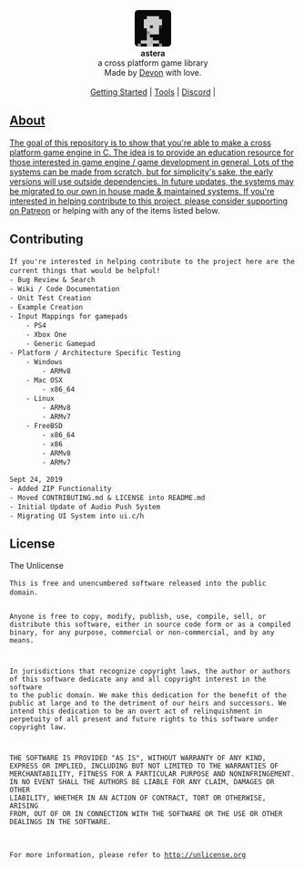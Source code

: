 <div id="header">
    <p align="center">
      <img width="64px" height="64px" style="border-radius: 6px;" src="res/tex/icon.png"><br>
      <b>astera</b><br>
	  <span font-size="16px">a cross platform game library</span><br>
      <span font-size="12px">Made by <a href="http://tek256.com">Devon</a> with love.</span><br><br>
      <span><a href="https://github.com/tek256/astera/wiki/Getting-Started/">Getting Started</a> | <a href="https://github.com/tek256/astera-tools">Tools</a> | <a href="https://discordapp.com/invite/63GvpMh">Discord</a> | <a href="https://patreon.com/tek256/>Patreon</a></span>
    </p>
</div>
<div id="about">
	<h2>About</h2>
	<p>The goal of this repository is to show that you're able to make a cross platform game engine in C. The idea is to provide an education resource for those interested in game engine / game development in general. Lots of the systems can be made from scratch, but for simplicity's sake, the early versions will use outside dependencies. In future updates, the systems may be migrated to our own in house made & maintained systems.
If you're interested in helping contribute to this project, please consider supporting on <a href="https://patreon.com/tek256">Patreon</a> or helping with any of the items listed below.
	</p>
</div>
<div id="contributing">
	<h2>Contributing</h2>
	<pre><code>If you're interested in helping contribute to the project here are the current things that would be helpful!
- Bug Review & Search
- Wiki / Code Documentation
- Unit Test Creation
- Example Creation
- Input Mappings for gamepads
	- PS4
	- Xbox One
	- Generic Gamepad
- Platform / Architecture Specific Testing
	- Windows
		- ARMv8
	- Mac OSX
		- x86_64
	- Linux
		- ARMv8
		- ARMv7
	- FreeBSD
		- x86_64
		- x86
		- ARMv8
		- ARMv7</code></pre> 
</div>
<div id="changelog">
<pre><code>Sept 24, 2019
- Added ZIP Functionality
- Moved CONTRIBUTING.md & LICENSE into README.md
- Initial Update of Audio Push System
- Migrating UI System into ui.c/h
</code></pre>
</div>
<div id="license">
	<h2>License</h2>
	<p>The Unlicense</p>
	<pre><code>This is free and unencumbered software released into the public domain.

Anyone is free to copy, modify, publish, use, compile, sell, or
distribute this software, either in source code form or as a compiled
binary, for any purpose, commercial or non-commercial, and by any
means.

In jurisdictions that recognize copyright laws, the author or authors
of this software dedicate any and all copyright interest in the
software to the public domain. We make this dedication for the benefit
of the public at large and to the detriment of our heirs and
successors. We intend this dedication to be an overt act of
relinquishment in perpetuity of all present and future rights to this
software under copyright law.

THE SOFTWARE IS PROVIDED "AS IS", WITHOUT WARRANTY OF ANY KIND,
EXPRESS OR IMPLIED, INCLUDING BUT NOT LIMITED TO THE WARRANTIES OF
MERCHANTABILITY, FITNESS FOR A PARTICULAR PURPOSE AND NONINFRINGEMENT.
IN NO EVENT SHALL THE AUTHORS BE LIABLE FOR ANY CLAIM, DAMAGES OR
OTHER LIABILITY, WHETHER IN AN ACTION OF CONTRACT, TORT OR OTHERWISE,
ARISING FROM, OUT OF OR IN CONNECTION WITH THE SOFTWARE OR THE USE OR
OTHER DEALINGS IN THE SOFTWARE.

For more information, please refer to <http://unlicense.org></code></pre>
</div>
